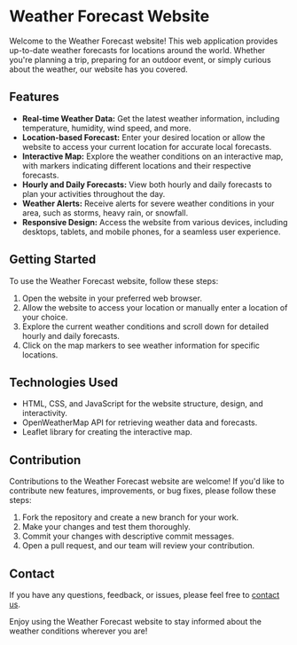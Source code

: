 # Weather Forecast Website

Welcome to the Weather Forecast website! This web application provides up-to-date weather forecasts for locations around the world. Whether you're planning a trip, preparing for an outdoor event, or simply curious about the weather, our website has you covered.

## Features

- **Real-time Weather Data:** Get the latest weather information, including temperature, humidity, wind speed, and more.
- **Location-based Forecast:** Enter your desired location or allow the website to access your current location for accurate local forecasts.
- **Interactive Map:** Explore the weather conditions on an interactive map, with markers indicating different locations and their respective forecasts.
- **Hourly and Daily Forecasts:** View both hourly and daily forecasts to plan your activities throughout the day.
- **Weather Alerts:** Receive alerts for severe weather conditions in your area, such as storms, heavy rain, or snowfall.
- **Responsive Design:** Access the website from various devices, including desktops, tablets, and mobile phones, for a seamless user experience.

## Getting Started

To use the Weather Forecast website, follow these steps:

1. Open the website in your preferred web browser.
2. Allow the website to access your location or manually enter a location of your choice.
3. Explore the current weather conditions and scroll down for detailed hourly and daily forecasts.
4. Click on the map markers to see weather information for specific locations.

## Technologies Used

- HTML, CSS, and JavaScript for the website structure, design, and interactivity.
- OpenWeatherMap API for retrieving weather data and forecasts.
- Leaflet library for creating the interactive map.

## Contribution

Contributions to the Weather Forecast website are welcome! If you'd like to contribute new features, improvements, or bug fixes, please follow these steps:

1. Fork the repository and create a new branch for your work.
2. Make your changes and test them thoroughly.
3. Commit your changes with descriptive commit messages.
4. Open a pull request, and our team will review your contribution.

## Contact

If you have any questions, feedback, or issues, please feel free to [contact us](nassirmohamed797@gmail.com).

Enjoy using the Weather Forecast website to stay informed about the weather conditions wherever you are!
